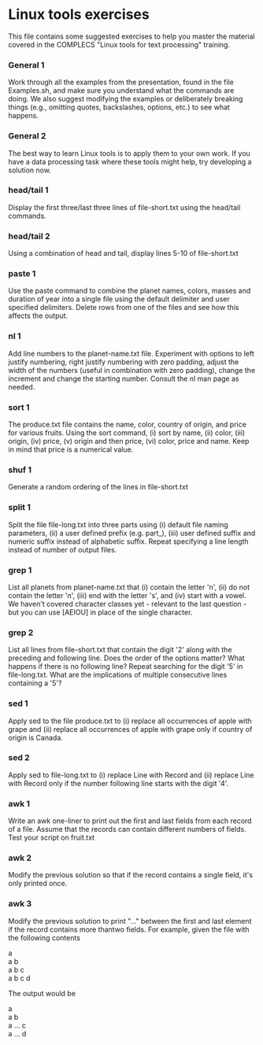 # Linux tools exercises

This file contains some suggested exercises to help you master the
material covered in the COMPLECS "Linux tools for text processing"
training.

### General 1
Work through all the examples from the presentation, found in the
file Examples.sh, and make sure you understand what the commands are
doing. We also suggest modifying the examples or deliberately breaking
things (e.g., omitting quotes, backslashes, options, etc.) to see what
happens.

### General 2
The best way to learn Linux tools is to apply them to your own
work. If you have a data processing task where these tools might help,
try developing a solution now.

### head/tail 1
Display the first three/last three lines of file-short.txt using the
head/tail commands.

### head/tail 2
Using a combination of head and tail, display lines 5-10 of file-short.txt

### paste 1
Use the paste command to combine the planet names, colors,
masses and duration of year into a single file using the default
delimiter and user specified delimiters. Delete rows from one of the
files and see how this affects the output.

### nl 1
Add line numbers to the planet-name.txt file. Experiment with options
to left justify numbering, right justify numbering with zero padding,
adjust the width of the numbers (useful in combination with zero
padding), change the increment and change the starting number. Consult
the nl man page as needed.

### sort 1
The produce.txt file contains the name, color, country of
origin, and price for various fruits. Using the sort command, (i) sort
by name, (ii) color, (iii) origin, (iv) price, (v) origin and then
price, (vi) color, price and name. Keep in mind that price is a
numerical value.

### shuf 1
Generate a random ordering of the lines in file-short.txt

### split 1
Split the file file-long.txt into three parts using (i)
default file naming parameters, (ii) a user defined prefix
(e.g. part_), (iii) user defined suffix and numeric suffix instead of
alphabetic suffix. Repeat specifying a line length instead of number
of output files.

### grep 1
List all planets from planet-name.txt that (i) contain the letter 'n',
(ii) do not contain the letter 'n', (iii) end with the letter 's', and
(iv) start with a vowel. We haven't covered character classes yet -
relevant to the last question - but you can use [AEIOU] in place of
the single character.

### grep 2
List all lines from file-short.txt that contain the digit '2' along
with the preceding and following line. Does the order of the options
matter? What happens if there is no following line? Repeat searching
for the digit '5' in file-long.txt. What are the implications of
multiple consecutive lines containing a '5'?

### sed 1
Apply sed to the file produce.txt to (i) replace all occurrences of
apple with grape and (ii) replace all occurrences of apple with grape
only if country of origin is Canada.

### sed 2
Apply sed to file-long.txt to (i) replace Line with Record and (ii)
replace Line with Record only if the number following line starts with
the digit '4'.

### awk 1
Write an awk one-liner to print out the first and last fields from
each record of a file. Assume that the records can contain different
numbers of fields. Test your script on fruit.txt

### awk 2
Modify the previous solution so that if the record contains a
single field, it's only printed once.

### awk 3
Modify the previous solution to print "..." between the first and
last element if the record contains more thantwo fields. For example,
given the file with the following contents

a  
a b  
a b c  
a b c d  

The output would be

a  
a b  
a ... c  
a ... d  


